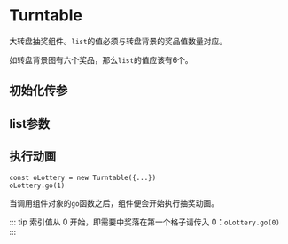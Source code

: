 # Turntable

大转盘抽奖组件。`list`的值必须与转盘背景的奖品值数量对应。

如转盘背景图有六个奖品，那么`list`的值应该有6个。

<demo src="../components/Turntable/index.vue"></demo>

<script setup>
  import { ref } from "vue"
  const initOptions = ref([
    {
      label: 'element',
      desc: 'dom元素的类名或Id值',
      type: 'string',
      values: '必填',
      default: ''
    },
    {
      label: 'list',
      desc: '奖品列表数据',
      type: 'array',
      values: '必填',
      default: ''
    }, {
      label: 'tableBg',
      desc: '转盘背景图',
      type: 'string',
      values: '必填',
      default: ''
    }, {
      label: 'tableBtn',
      desc: '转盘按钮背景图',
      type: 'string',
      values: '必填',
      default: ''
    }, {
      label: 'onsubmit',
      desc: '点击组件内的抽奖按钮的回调',
      type: 'function',
      values: '-',
      default: ''
    }, {
      label: 'onend',
      desc: '抽奖动画结束的回调',
      type: 'function',
      values: '-',
      default: ''
    },
  ])
  const listOptions = ref([
    {
      label: 'label',
      desc: '奖品名称',
      type: 'string',
      values: '-',
      default: ''
    }
  ])
</script>

## 初始化传参

<OptionTable :list="initOptions" />

## list参数

<OptionTable :list="listOptions" />

## 执行动画

```js{2}
const oLottery = new Turntable({...})
oLottery.go(1)
```

当调用组件对象的`go`函数之后，组件便会开始执行抽奖动画。

::: tip
索引值从 0 开始，即需要中奖落在第一个格子请传入 0：`oLottery.go(0)`
:::
